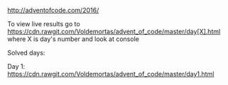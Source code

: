 http://adventofcode.com/2016/

To view live results go to https://cdn.rawgit.com/Voldemortas/advent_of_code/master/day[X].html where X is day's number and look at console

Solved days: 

Day 1: https://cdn.rawgit.com/Voldemortas/advent_of_code/master/day1.html
